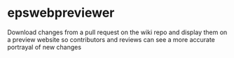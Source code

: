 # epswebpreviewer
Download changes from a pull request on the wiki repo and display them on a preview website so contributors and reviews can see a more accurate portrayal of new changes
